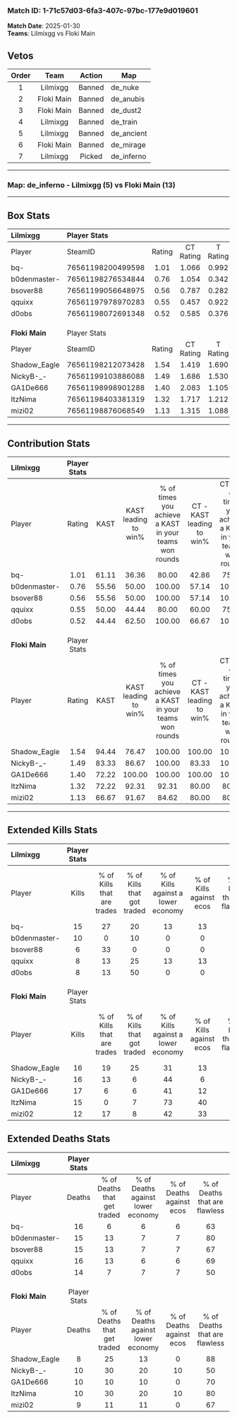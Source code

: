 ### Match ID: 1-71c57d03-6fa3-407c-97bc-177e9d019601  
**Match Date**: 2025-01-30  
**Teams**: Lilmixgg vs Floki Main  

## Vetos  

| Order | Team | Action | Map |
| :---: | :--: | :----: | --- |
| 1 | Lilmixgg | Banned | de_nuke |
| 2 | Floki Main | Banned | de_anubis |
| 3 | Floki Main | Banned | de_dust2 |
| 4 | Lilmixgg | Banned | de_train |
| 5 | Lilmixgg | Banned | de_ancient |
| 6 | Floki Main | Banned | de_mirage |
| 7 | Lilmixgg | Picked | de_inferno |

---  

### **Map**: de_inferno - Lilmixgg (5) vs Floki Main (13)  
---  

## Box Stats  

| **Lilmixgg**   | Player Stats      |        |           |          |       |       |       |         |        |      |     |
| :- | :- | :-: | :-: | :-: | :-: | :-: | :-: | :-: | :-: | :-: | :-: |
| Player         | SteamID           | Rating | CT Rating | T Rating | KAST  |  ADR  | Kills | Assists | Deaths | K/D  | HS% |
| bq-            | 76561198200499598 |  1.01  |   1.066   |  0.992   | 61.11 | 75.2  |  15   |    3    |   16   | 0.94 | 53  |
| b0denmaster-   | 76561198276534844 |  0.76  |   1.054   |  0.342   | 55.56 | 70.9  |  10   |    5    |   15   | 0.67 | 20  |
| bsover88       | 76561199056648975 |  0.56  |   0.787   |  0.282   | 55.56 | 65.6  |   6   |    7    |   15   | 0.40 | 33  |
| qquixx         | 76561197978970283 |  0.55  |   0.457   |  0.922   | 50.00 | 64.1  |   8   |    2    |   16   | 0.50 | 62  |
| d0obs          | 76561198072691348 |  0.52  |   0.585   |  0.376   | 44.44 | 48.1  |   8   |    1    |   14   | 0.57 | 25  |
|                |                   |        |           |          |       |       |       |         |        |      |     |
|                |                   |        |           |          |       |       |       |         |        |      |     |
|                |                   |        |           |          |       |       |       |         |        |      |     |
| **Floki Main** | Player Stats      |        |           |          |       |       |       |         |        |      |     |
| Player         | SteamID           | Rating | CT Rating | T Rating | KAST  |  ADR  | Kills | Assists | Deaths | K/D  | HS% |
| Shadow_Eagle   | 76561198212073428 |  1.54  |   1.419   |  1.690   | 94.44 | 77.2  |  16   |    2    |   8    | 2.00 | 43  |
| NickyB-_-      | 76561199103886088 |  1.49  |   1.686   |  1.530   | 83.33 | 102.5 |  16   |    4    |   10   | 1.60 | 62  |
| GA1De666       | 76561198998901288 |  1.40  |   2.083   |  1.105   | 72.22 | 88.7  |  17   |    1    |   10   | 1.70 | 70  |
| ItzNima        | 76561198403381319 |  1.32  |   1.717   |  1.212   | 72.22 | 91.2  |  15   |    3    |   10   | 1.50 | 60  |
| mizi02         | 76561198876068549 |  1.13  |   1.315   |  1.088   | 66.67 | 76.8  |  12   |    5    |   9    | 1.33 | 66  |
---  

## Contribution Stats  

| **Lilmixgg**   | Player Stats |       |                      |                                                        |                           |                                                             |                          |                                                            |
| :- | :-: | :-: | :-: | :-: | :-: | :-: | :-: | :-: |
| Player         |    Rating    | KAST  | KAST leading to win% | % of times you achieve a KAST in your teams won rounds | CT - KAST leading to win% | CT - % of times you achieve a KAST in your teams won rounds | T - KAST leading to win% | T - % of times you achieve a KAST in your teams won rounds |
| bq-            |     1.01     | 61.11 |        36.36         |                         80.00                          |           42.86           |                            75.00                            |          25.00           |                           100.00                           |
| b0denmaster-   |     0.76     | 55.56 |        50.00         |                         100.00                         |           57.14           |                           100.00                            |          33.33           |                           100.00                           |
| bsover88       |     0.56     | 55.56 |        50.00         |                         100.00                         |           57.14           |                           100.00                            |          33.33           |                           100.00                           |
| qquixx         |     0.55     | 50.00 |        44.44         |                         80.00                          |           60.00           |                            75.00                            |          25.00           |                           100.00                           |
| d0obs          |     0.52     | 44.44 |        62.50         |                         100.00                         |           66.67           |                           100.00                            |          50.00           |                           100.00                           |
|                |              |       |                      |                                                        |                           |                                                             |                          |                                                            |
|                |              |       |                      |                                                        |                           |                                                             |                          |                                                            |
|                |              |       |                      |                                                        |                           |                                                             |                          |                                                            |
| **Floki Main** | Player Stats |       |                      |                                                        |                           |                                                             |                          |                                                            |
| Player         |    Rating    | KAST  | KAST leading to win% | % of times you achieve a KAST in your teams won rounds | CT - KAST leading to win% | CT - % of times you achieve a KAST in your teams won rounds | T - KAST leading to win% | T - % of times you achieve a KAST in your teams won rounds |
| Shadow_Eagle   |     1.54     | 94.44 |        76.47         |                         100.00                         |          100.00           |                           100.00                            |          66.67           |                           100.00                           |
| NickyB-_-      |     1.49     | 83.33 |        86.67         |                         100.00                         |           83.33           |                           100.00                            |          88.89           |                           100.00                           |
| GA1De666       |     1.40     | 72.22 |        100.00        |                         100.00                         |          100.00           |                           100.00                            |          100.00          |                           100.00                           |
| ItzNima        |     1.32     | 72.22 |        92.31         |                         92.31                          |           80.00           |                            80.00                            |          100.00          |                           100.00                           |
| mizi02         |     1.13     | 66.67 |        91.67         |                         84.62                          |           80.00           |                            80.00                            |          100.00          |                           87.50                            |
---  

## Extended Kills Stats  

| **Lilmixgg**   | Player Stats |                            |                            |                                    |                         |                              |                                 |                                       |                    |           |
| :- | :-: | :-: | :-: | :-: | :-: | :-: | :-: | :-: | :-: | :-: |
| Player         |    Kills     | % of Kills that are trades | % of Kills that got traded | % of Kills against a lower economy | % of Kills against ecos | % of Kills that are flawless | % of Kills that are close duels | % of Kills that are assisted by flash | Pistol Round Kills | AWP Kills |
| bq-            |      15      |             27             |             20             |                 13                 |           13            |              67              |                7                |                  13                   |         2          |     0     |
| b0denmaster-   |      10      |             0              |             10             |                 0                  |            0            |              60              |               10                |                   0                   |         0          |     5     |
| bsover88       |      6       |             33             |             0              |                 0                  |            0            |              67              |               17                |                   0                   |         0          |     0     |
| qquixx         |      8       |             13             |             25             |                 13                 |           13            |              75              |                0                |                   0                   |         0          |     0     |
| d0obs          |      8       |             13             |             50             |                 0                  |            0            |              75              |                0                |                   0                   |         0          |     0     |
|                |              |                            |                            |                                    |                         |                              |                                 |                                       |                    |           |
|                |              |                            |                            |                                    |                         |                              |                                 |                                       |                    |           |
|                |              |                            |                            |                                    |                         |                              |                                 |                                       |                    |           |
| **Floki Main** | Player Stats |                            |                            |                                    |                         |                              |                                 |                                       |                    |           |
| Player         |    Kills     | % of Kills that are trades | % of Kills that got traded | % of Kills against a lower economy | % of Kills against ecos | % of Kills that are flawless | % of Kills that are close duels | % of Kills that are assisted by flash | Pistol Round Kills | AWP Kills |
| Shadow_Eagle   |      16      |             19             |             25             |                 31                 |           13            |              75              |                0                |                   6                   |         2          |     5     |
| NickyB-_-      |      16      |             13             |             6              |                 44                 |            6            |              56              |                0                |                   0                   |         1          |     1     |
| GA1De666       |      17      |             6              |             6              |                 41                 |           12            |              65              |                6                |                  12                   |         3          |     0     |
| ItzNima        |      15      |             0              |             7              |                 73                 |           40            |              60              |               13                |                   0                   |         0          |     0     |
| mizi02         |      12      |             17             |             8              |                 42                 |           33            |              67              |                8                |                   0                   |         4          |     0     |
## Extended Deaths Stats  

| **Lilmixgg**   | Player Stats |                             |                                   |                          |                               |                            |                           |               |
| :- | :-: | :-: | :-: | :-: | :-: | :-: | :-: | :-: |
| Player         |    Deaths    | % of Deaths that get traded | % of Deaths against lower economy | % of Deaths against ecos | % of Deaths that are flawless | % of Deaths that are close | % of Deaths while blinded | Deaths to AWP |
| bq-            |      16      |              6              |                 6                 |            6             |              63               |             0              |             6             |       2       |
| b0denmaster-   |      15      |             13              |                 7                 |            7             |              80               |             0              |             7             |       0       |
| bsover88       |      15      |             13              |                 7                 |            7             |              67               |             13             |             0             |       1       |
| qquixx         |      16      |             13              |                 6                 |            6             |              69               |             13             |             0             |       3       |
| d0obs          |      14      |              7              |                 7                 |            7             |              50               |             0              |             7             |       0       |
|                |              |                             |                                   |                          |                               |                            |                           |               |
|                |              |                             |                                   |                          |                               |                            |                           |               |
|                |              |                             |                                   |                          |                               |                            |                           |               |
| **Floki Main** | Player Stats |                             |                                   |                          |                               |                            |                           |               |
| Player         |    Deaths    | % of Deaths that get traded | % of Deaths against lower economy | % of Deaths against ecos | % of Deaths that are flawless | % of Deaths that are close | % of Deaths while blinded | Deaths to AWP |
| Shadow_Eagle   |      8       |             25              |                13                 |            0             |              88               |             0              |            13             |       0       |
| NickyB-_-      |      10      |             30              |                20                 |            10            |              50               |             20             |             0             |       2       |
| GA1De666       |      10      |             10              |                10                 |            0             |              70               |             0              |             0             |       1       |
| ItzNima        |      10      |             30              |                20                 |            10            |              80               |             10             |             0             |       2       |
| mizi02         |      9       |             11              |                11                 |            0             |              67               |             0              |            11             |       0       |

